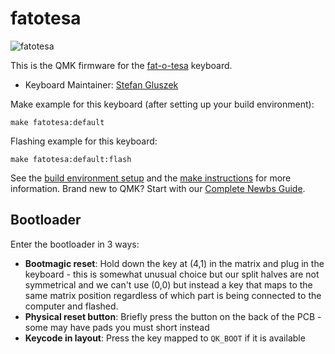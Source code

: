 # fatotesa

![fatotesa](https://i.imgur.com/LbxQcU2.png)

This is the QMK firmware for the [fat-o-tesa](https://github.com/stefangluszek/fat-o-tesa) keyboard.

* Keyboard Maintainer: [Stefan Gluszek](https://github.com/stefangluszek)

Make example for this keyboard (after setting up your build environment):

    make fatotesa:default

Flashing example for this keyboard:

    make fatotesa:default:flash

See the [build environment setup](https://docs.qmk.fm/#/getting_started_build_tools) and the [make instructions](https://docs.qmk.fm/#/getting_started_make_guide) for more information. Brand new to QMK? Start with our [Complete Newbs Guide](https://docs.qmk.fm/#/newbs).

## Bootloader

Enter the bootloader in 3 ways:

* **Bootmagic reset**: Hold down the key at (4,1) in the matrix and plug in the keyboard - this is somewhat unusual choice but our split halves are not symmetrical and we can't use (0,0) but instead a key that maps to the same matrix position regardless of which part is being connected to the computer and flashed.
* **Physical reset button**: Briefly press the button on the back of the PCB - some may have pads you must short instead
* **Keycode in layout**: Press the key mapped to `QK_BOOT` if it is available

